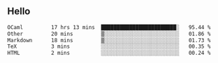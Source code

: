 ## Hello
<!--START_SECTION:waka-->

```txt
OCaml         17 hrs 13 mins  ████████████████████████░   95.44 %
Other         20 mins         ▒░░░░░░░░░░░░░░░░░░░░░░░░   01.86 %
Markdown      18 mins         ▒░░░░░░░░░░░░░░░░░░░░░░░░   01.73 %
TeX           3 mins          ░░░░░░░░░░░░░░░░░░░░░░░░░   00.35 %
HTML          2 mins          ░░░░░░░░░░░░░░░░░░░░░░░░░   00.24 %
```

<!--END_SECTION:waka-->
